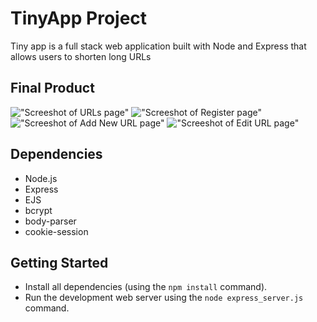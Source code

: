# TinyApp Project

Tiny app is a full stack web application built with Node and Express that allows users to shorten long URLs


## Final Product

!["Screeshot of URLs page"](#)
!["Screeshot of Register page"](#)
!["Screeshot of Add New URL page"](#)
!["Screeshot of Edit URL page"](#)


## Dependencies

- Node.js
- Express
- EJS
- bcrypt
- body-parser
- cookie-session


## Getting Started

- Install all dependencies (using the `npm install` command).
- Run the development web server using the `node express_server.js` command.


